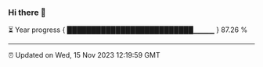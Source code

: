 ### Hi there 👋

⏳ Year progress { ██████████████████████████▁▁▁▁ } 87.26 %

---

⏰ Updated on Wed, 15 Nov 2023 12:19:59 GMT
